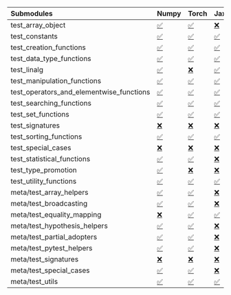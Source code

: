 | Submodules                               | Numpy                                                                                                                           | Torch                                                                                                                           | Jax                                                                                                                             | Tensorflow                                                                                                                      |
|:-----------------------------------------|:--------------------------------------------------------------------------------------------------------------------------------|:--------------------------------------------------------------------------------------------------------------------------------|:--------------------------------------------------------------------------------------------------------------------------------|:--------------------------------------------------------------------------------------------------------------------------------|
| test_array_object                        | <a href="https://github.com/unifyai/ivy/runs/8287535999?check_suite_focus=true" rel="noopener noreferrer" target="_blank">✅</a> | <a href="https://github.com/unifyai/ivy/runs/8287536570?check_suite_focus=true" rel="noopener noreferrer" target="_blank">✅</a> | <a href="https://github.com/unifyai/ivy/runs/8287537492?check_suite_focus=true" rel="noopener noreferrer" target="_blank">❌</a> | <a href="https://github.com/unifyai/ivy/runs/8287538408?check_suite_focus=true" rel="noopener noreferrer" target="_blank">✅</a> |
| test_constants                           | <a href="https://github.com/unifyai/ivy/runs/8287536047?check_suite_focus=true" rel="noopener noreferrer" target="_blank">✅</a> | <a href="https://github.com/unifyai/ivy/runs/8287536609?check_suite_focus=true" rel="noopener noreferrer" target="_blank">✅</a> | <a href="https://github.com/unifyai/ivy/runs/8287537542?check_suite_focus=true" rel="noopener noreferrer" target="_blank">✅</a> | <a href="https://github.com/unifyai/ivy/runs/8287538455?check_suite_focus=true" rel="noopener noreferrer" target="_blank">✅</a> |
| test_creation_functions                  | <a href="https://github.com/unifyai/ivy/runs/8287536075?check_suite_focus=true" rel="noopener noreferrer" target="_blank">✅</a> | <a href="https://github.com/unifyai/ivy/runs/8287536642?check_suite_focus=true" rel="noopener noreferrer" target="_blank">✅</a> | <a href="https://github.com/unifyai/ivy/runs/8287537566?check_suite_focus=true" rel="noopener noreferrer" target="_blank">✅</a> | <a href="https://github.com/unifyai/ivy/runs/8287538495?check_suite_focus=true" rel="noopener noreferrer" target="_blank">✅</a> |
| test_data_type_functions                 | <a href="https://github.com/unifyai/ivy/runs/8287536102?check_suite_focus=true" rel="noopener noreferrer" target="_blank">✅</a> | <a href="https://github.com/unifyai/ivy/runs/8287536681?check_suite_focus=true" rel="noopener noreferrer" target="_blank">✅</a> | <a href="https://github.com/unifyai/ivy/runs/8287537600?check_suite_focus=true" rel="noopener noreferrer" target="_blank">✅</a> | <a href="https://github.com/unifyai/ivy/runs/8287538527?check_suite_focus=true" rel="noopener noreferrer" target="_blank">✅</a> |
| test_linalg                              | <a href="https://github.com/unifyai/ivy/runs/8287536120?check_suite_focus=true" rel="noopener noreferrer" target="_blank">✅</a> | <a href="https://github.com/unifyai/ivy/runs/8287536711?check_suite_focus=true" rel="noopener noreferrer" target="_blank">❌</a> | <a href="https://github.com/unifyai/ivy/runs/8287537640?check_suite_focus=true" rel="noopener noreferrer" target="_blank">✅</a> | <a href="https://github.com/unifyai/ivy/runs/8287538562?check_suite_focus=true" rel="noopener noreferrer" target="_blank">❌</a> |
| test_manipulation_functions              | <a href="https://github.com/unifyai/ivy/runs/8287536144?check_suite_focus=true" rel="noopener noreferrer" target="_blank">✅</a> | <a href="https://github.com/unifyai/ivy/runs/8287536737?check_suite_focus=true" rel="noopener noreferrer" target="_blank">✅</a> | <a href="https://github.com/unifyai/ivy/runs/8287537696?check_suite_focus=true" rel="noopener noreferrer" target="_blank">✅</a> | <a href="https://github.com/unifyai/ivy/runs/8287538585?check_suite_focus=true" rel="noopener noreferrer" target="_blank">✅</a> |
| test_operators_and_elementwise_functions | <a href="https://github.com/unifyai/ivy/runs/8287536169?check_suite_focus=true" rel="noopener noreferrer" target="_blank">✅</a> | <a href="https://github.com/unifyai/ivy/runs/8287536780?check_suite_focus=true" rel="noopener noreferrer" target="_blank">✅</a> | <a href="https://github.com/unifyai/ivy/runs/8287537741?check_suite_focus=true" rel="noopener noreferrer" target="_blank">✅</a> | <a href="https://github.com/unifyai/ivy/runs/8287538620?check_suite_focus=true" rel="noopener noreferrer" target="_blank">✅</a> |
| test_searching_functions                 | <a href="https://github.com/unifyai/ivy/runs/8287536191?check_suite_focus=true" rel="noopener noreferrer" target="_blank">✅</a> | <a href="https://github.com/unifyai/ivy/runs/8287536820?check_suite_focus=true" rel="noopener noreferrer" target="_blank">✅</a> | <a href="https://github.com/unifyai/ivy/runs/8287537786?check_suite_focus=true" rel="noopener noreferrer" target="_blank">✅</a> | <a href="https://github.com/unifyai/ivy/runs/8287538643?check_suite_focus=true" rel="noopener noreferrer" target="_blank">✅</a> |
| test_set_functions                       | <a href="https://github.com/unifyai/ivy/runs/8287536222?check_suite_focus=true" rel="noopener noreferrer" target="_blank">✅</a> | <a href="https://github.com/unifyai/ivy/runs/8287536853?check_suite_focus=true" rel="noopener noreferrer" target="_blank">✅</a> | <a href="https://github.com/unifyai/ivy/runs/8287537840?check_suite_focus=true" rel="noopener noreferrer" target="_blank">✅</a> | <a href="https://github.com/unifyai/ivy/runs/8287538669?check_suite_focus=true" rel="noopener noreferrer" target="_blank">✅</a> |
| test_signatures                          | <a href="https://github.com/unifyai/ivy/runs/8287536242?check_suite_focus=true" rel="noopener noreferrer" target="_blank">❌</a> | <a href="https://github.com/unifyai/ivy/runs/8287536908?check_suite_focus=true" rel="noopener noreferrer" target="_blank">❌</a> | <a href="https://github.com/unifyai/ivy/runs/8287537877?check_suite_focus=true" rel="noopener noreferrer" target="_blank">❌</a> | <a href="https://github.com/unifyai/ivy/runs/8287538708?check_suite_focus=true" rel="noopener noreferrer" target="_blank">❌</a> |
| test_sorting_functions                   | <a href="https://github.com/unifyai/ivy/runs/8287536262?check_suite_focus=true" rel="noopener noreferrer" target="_blank">✅</a> | <a href="https://github.com/unifyai/ivy/runs/8287536950?check_suite_focus=true" rel="noopener noreferrer" target="_blank">✅</a> | <a href="https://github.com/unifyai/ivy/runs/8287537915?check_suite_focus=true" rel="noopener noreferrer" target="_blank">✅</a> | <a href="https://github.com/unifyai/ivy/runs/8287538742?check_suite_focus=true" rel="noopener noreferrer" target="_blank">✅</a> |
| test_special_cases                       | <a href="https://github.com/unifyai/ivy/runs/8287536293?check_suite_focus=true" rel="noopener noreferrer" target="_blank">❌</a> | <a href="https://github.com/unifyai/ivy/runs/8287536989?check_suite_focus=true" rel="noopener noreferrer" target="_blank">❌</a> | <a href="https://github.com/unifyai/ivy/runs/8287537949?check_suite_focus=true" rel="noopener noreferrer" target="_blank">❌</a> | <a href="https://github.com/unifyai/ivy/runs/8287538762?check_suite_focus=true" rel="noopener noreferrer" target="_blank">❌</a> |
| test_statistical_functions               | <a href="https://github.com/unifyai/ivy/runs/8287536308?check_suite_focus=true" rel="noopener noreferrer" target="_blank">✅</a> | <a href="https://github.com/unifyai/ivy/runs/8287537028?check_suite_focus=true" rel="noopener noreferrer" target="_blank">✅</a> | <a href="https://github.com/unifyai/ivy/runs/8287537995?check_suite_focus=true" rel="noopener noreferrer" target="_blank">❌</a> | <a href="https://github.com/unifyai/ivy/runs/8287538784?check_suite_focus=true" rel="noopener noreferrer" target="_blank">❌</a> |
| test_type_promotion                      | <a href="https://github.com/unifyai/ivy/runs/8287536332?check_suite_focus=true" rel="noopener noreferrer" target="_blank">✅</a> | <a href="https://github.com/unifyai/ivy/runs/8287537060?check_suite_focus=true" rel="noopener noreferrer" target="_blank">❌</a> | <a href="https://github.com/unifyai/ivy/runs/8287538035?check_suite_focus=true" rel="noopener noreferrer" target="_blank">❌</a> | <a href="https://github.com/unifyai/ivy/runs/8287538810?check_suite_focus=true" rel="noopener noreferrer" target="_blank">❌</a> |
| test_utility_functions                   | <a href="https://github.com/unifyai/ivy/runs/8287536347?check_suite_focus=true" rel="noopener noreferrer" target="_blank">✅</a> | <a href="https://github.com/unifyai/ivy/runs/8287537097?check_suite_focus=true" rel="noopener noreferrer" target="_blank">✅</a> | <a href="https://github.com/unifyai/ivy/runs/8287538069?check_suite_focus=true" rel="noopener noreferrer" target="_blank">✅</a> | <a href="https://github.com/unifyai/ivy/runs/8287538837?check_suite_focus=true" rel="noopener noreferrer" target="_blank">✅</a> |
| meta/test_array_helpers                  | <a href="https://github.com/unifyai/ivy/runs/8287536363?check_suite_focus=true" rel="noopener noreferrer" target="_blank">✅</a> | <a href="https://github.com/unifyai/ivy/runs/8287537132?check_suite_focus=true" rel="noopener noreferrer" target="_blank">✅</a> | <a href="https://github.com/unifyai/ivy/runs/8287538110?check_suite_focus=true" rel="noopener noreferrer" target="_blank">❌</a> | <a href="https://github.com/unifyai/ivy/runs/8287538864?check_suite_focus=true" rel="noopener noreferrer" target="_blank">✅</a> |
| meta/test_broadcasting                   | <a href="https://github.com/unifyai/ivy/runs/8287536385?check_suite_focus=true" rel="noopener noreferrer" target="_blank">✅</a> | <a href="https://github.com/unifyai/ivy/runs/8287537170?check_suite_focus=true" rel="noopener noreferrer" target="_blank">✅</a> | <a href="https://github.com/unifyai/ivy/runs/8287538145?check_suite_focus=true" rel="noopener noreferrer" target="_blank">❌</a> | <a href="https://github.com/unifyai/ivy/runs/8287538889?check_suite_focus=true" rel="noopener noreferrer" target="_blank">✅</a> |
| meta/test_equality_mapping               | <a href="https://github.com/unifyai/ivy/runs/8287536409?check_suite_focus=true" rel="noopener noreferrer" target="_blank">❌</a> | <a href="https://github.com/unifyai/ivy/runs/8287537213?check_suite_focus=true" rel="noopener noreferrer" target="_blank">✅</a> | <a href="https://github.com/unifyai/ivy/runs/8287538186?check_suite_focus=true" rel="noopener noreferrer" target="_blank">✅</a> | <a href="https://github.com/unifyai/ivy/runs/8287538919?check_suite_focus=true" rel="noopener noreferrer" target="_blank">✅</a> |
| meta/test_hypothesis_helpers             | <a href="https://github.com/unifyai/ivy/runs/8287536432?check_suite_focus=true" rel="noopener noreferrer" target="_blank">✅</a> | <a href="https://github.com/unifyai/ivy/runs/8287537253?check_suite_focus=true" rel="noopener noreferrer" target="_blank">✅</a> | <a href="https://github.com/unifyai/ivy/runs/8287538209?check_suite_focus=true" rel="noopener noreferrer" target="_blank">❌</a> | <a href="https://github.com/unifyai/ivy/runs/8287538950?check_suite_focus=true" rel="noopener noreferrer" target="_blank">✅</a> |
| meta/test_partial_adopters               | <a href="https://github.com/unifyai/ivy/runs/8287536454?check_suite_focus=true" rel="noopener noreferrer" target="_blank">✅</a> | <a href="https://github.com/unifyai/ivy/runs/8287537291?check_suite_focus=true" rel="noopener noreferrer" target="_blank">✅</a> | <a href="https://github.com/unifyai/ivy/runs/8287538239?check_suite_focus=true" rel="noopener noreferrer" target="_blank">❌</a> | <a href="https://github.com/unifyai/ivy/runs/8287538976?check_suite_focus=true" rel="noopener noreferrer" target="_blank">✅</a> |
| meta/test_pytest_helpers                 | <a href="https://github.com/unifyai/ivy/runs/8287536469?check_suite_focus=true" rel="noopener noreferrer" target="_blank">✅</a> | <a href="https://github.com/unifyai/ivy/runs/8287537334?check_suite_focus=true" rel="noopener noreferrer" target="_blank">✅</a> | <a href="https://github.com/unifyai/ivy/runs/8287538269?check_suite_focus=true" rel="noopener noreferrer" target="_blank">❌</a> | <a href="https://github.com/unifyai/ivy/runs/8287538997?check_suite_focus=true" rel="noopener noreferrer" target="_blank">✅</a> |
| meta/test_signatures                     | <a href="https://github.com/unifyai/ivy/runs/8287536496?check_suite_focus=true" rel="noopener noreferrer" target="_blank">❌</a> | <a href="https://github.com/unifyai/ivy/runs/8287537365?check_suite_focus=true" rel="noopener noreferrer" target="_blank">❌</a> | <a href="https://github.com/unifyai/ivy/runs/8287538317?check_suite_focus=true" rel="noopener noreferrer" target="_blank">❌</a> | <a href="https://github.com/unifyai/ivy/runs/8287539023?check_suite_focus=true" rel="noopener noreferrer" target="_blank">❌</a> |
| meta/test_special_cases                  | <a href="https://github.com/unifyai/ivy/runs/8287536516?check_suite_focus=true" rel="noopener noreferrer" target="_blank">✅</a> | <a href="https://github.com/unifyai/ivy/runs/8287537406?check_suite_focus=true" rel="noopener noreferrer" target="_blank">✅</a> | <a href="https://github.com/unifyai/ivy/runs/8287538344?check_suite_focus=true" rel="noopener noreferrer" target="_blank">❌</a> | <a href="https://github.com/unifyai/ivy/runs/8287539057?check_suite_focus=true" rel="noopener noreferrer" target="_blank">✅</a> |
| meta/test_utils                          | <a href="https://github.com/unifyai/ivy/runs/8287536549?check_suite_focus=true" rel="noopener noreferrer" target="_blank">✅</a> | <a href="https://github.com/unifyai/ivy/runs/8287537457?check_suite_focus=true" rel="noopener noreferrer" target="_blank">✅</a> | <a href="https://github.com/unifyai/ivy/runs/8287538381?check_suite_focus=true" rel="noopener noreferrer" target="_blank">✅</a> | <a href="https://github.com/unifyai/ivy/runs/8287539089?check_suite_focus=true" rel="noopener noreferrer" target="_blank">✅</a> |